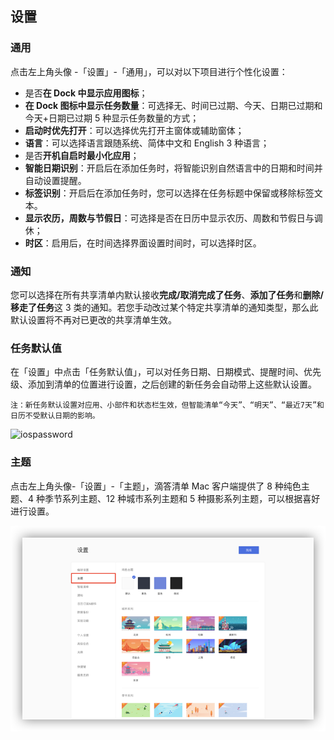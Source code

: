 ## 设置

### 通用

点击左上角头像 -「设置」-「通用」，可以对以下项目进行个性化设置：

* 是否**在 Dock 中显示应用图标**；
* **在 Dock 图标中显示任务数量**：可选择无、时间已过期、今天、日期已过期和今天+日期已过期 5 种显示任务数量的方式；
* **启动时优先打开**：可以选择优先打开主窗体或辅助窗体；
* **语言**：可以选择语言跟随系统、简体中文和 English 3 种语言；
* 是否**开机自启时最小化应用**；
* **智能日期识别**：开启后在添加任务时，将智能识别自然语言中的日期和时间并自动设置提醒。
* **标签识别**：开启后在添加任务时，您可以选择在任务标题中保留或移除标签文本。
* **显示农历，周数与节假日**：可选择是否在日历中显示农历、周数和节假日与调休；
* **时区**：启用后，在时间选择界面设置时间时，可以选择时区。

### 通知

您可以选择在所有共享清单内默认接收**完成/取消完成了任务**、**添加了任务**和**删除/移走了任务**这 3 类的通知。若您手动改过某个特定共享清单的通知类型，那么此默认设置将不再对已更改的共享清单生效。

### 任务默认值

在「设置」中点击「任务默认值」，可以对任务日期、日期模式、提醒时间、优先级、添加到清单的位置进行设置，之后创建的新任务会自动带上这些默认设置。

`注：新任务默认设置对应用、小部件和状态栏生效，但智能清单“今天”、“明天”、“最近7天”和日历不受默认日期的影响。`

![iospassword](../../images/ios/account/passcode.jpg)


### 主题

点击左上角头像-「设置」-「主题」，滴答清单 Mac 客户端提供了 8 种纯色主题、4 种季节系列主题、12 种城市系列主题和 5 种摄影系列主题，可以根据喜好进行设置。 

![](../images/web/skin.png)

